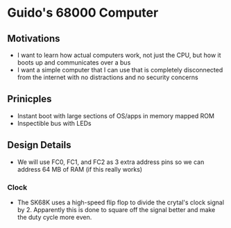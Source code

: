 # Guido's 68000 Computer


## Motivations

- I want to learn how actual computers work, not just the CPU, but how it boots up and communicates over a bus
- I want a simple computer that I can use that is completely disconnected from the internet with no distractions and no security concerns

## Prinicples

- Instant boot with large sections of OS/apps in memory mapped ROM
- Inspectible bus with LEDs

## Design Details

- We will use FC0, FC1, and FC2 as 3 extra address pins so we can address 64 MB of RAM (if this really works)

### Clock

- The SK68K uses a high-speed flip flop to divide the crytal's clock
  signal by 2. Apparently this is done to square off the signal better
  and make the duty cycle more even.
  

